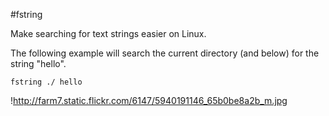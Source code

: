 #fstring

Make searching for text strings easier on Linux.

The following example will search the current directory (and below) for the string "hello".

`fstring ./ hello`

!http://farm7.static.flickr.com/6147/5940191146_65b0be8a2b_m.jpg
